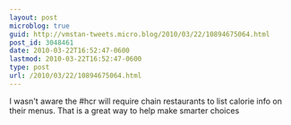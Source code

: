 ```yaml
---
layout: post
microblog: true
guid: http://vmstan-tweets.micro.blog/2010/03/22/10894675064.html
post_id: 3048461
date: 2010-03-22T16:52:47-0600
lastmod: 2010-03-22T16:52:47-0600
type: post
url: /2010/03/22/10894675064.html
---
```

I wasn't aware the #hcr will require chain restaurants to list calorie info on their menus. That is a great way to help make smarter choices
